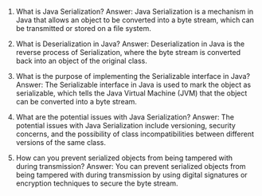 

1) What is Java Serialization?
Answer: Java Serialization is a mechanism in Java that allows an object to be converted into a byte stream, which can be transmitted or stored on a file system.

2) What is Deserialization in Java?
Answer: Deserialization in Java is the reverse process of Serialization, where the byte stream is converted back into an object of the original class.

3) What is the purpose of implementing the Serializable interface in Java?
Answer: The Serializable interface in Java is used to mark the object as serializable, which tells the Java Virtual Machine (JVM) that the object can be converted into a byte stream.

4) What are the potential issues with Java Serialization?
Answer: The potential issues with Java Serialization include versioning, security concerns, and the possibility of class incompatibilities between different versions of the same class.

5) How can you prevent serialized objects from being tampered with during transmission?
Answer: You can prevent serialized objects from being tampered with during transmission by using digital signatures or encryption techniques to secure the byte stream.